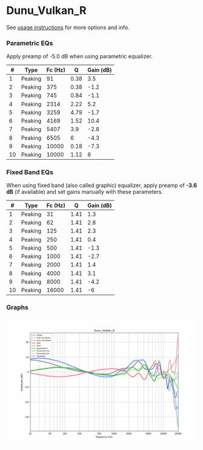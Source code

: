 # Dunu_Vulkan_R
See [usage instructions](https://github.com/jaakkopasanen/AutoEq#usage) for more options and info.

### Parametric EQs
Apply preamp of -5.0 dB when using parametric equalizer.

|   # | Type    |   Fc (Hz) |    Q |   Gain (dB) |
|-----|---------|-----------|------|-------------|
|   1 | Peaking |        91 | 0.38 |         3.5 |
|   2 | Peaking |       375 | 0.38 |        -1.2 |
|   3 | Peaking |       745 | 0.84 |        -1.1 |
|   4 | Peaking |      2314 | 2.22 |         5.2 |
|   5 | Peaking |      3259 | 4.79 |        -1.7 |
|   6 | Peaking |      4169 | 1.52 |        10.4 |
|   7 | Peaking |      5407 | 3.9  |        -2.8 |
|   8 | Peaking |      6505 | 6    |        -4.3 |
|   9 | Peaking |     10000 | 0.18 |        -7.3 |
|  10 | Peaking |     10000 | 1.12 |         6   |

### Fixed Band EQs
When using fixed band (also called graphic) equalizer, apply preamp of **-3.6 dB** (if available) and set gains manually with these parameters.

|   # | Type    |   Fc (Hz) |    Q |   Gain (dB) |
|-----|---------|-----------|------|-------------|
|   1 | Peaking |        31 | 1.41 |         1.3 |
|   2 | Peaking |        62 | 1.41 |         2.8 |
|   3 | Peaking |       125 | 1.41 |         2.3 |
|   4 | Peaking |       250 | 1.41 |         0.4 |
|   5 | Peaking |       500 | 1.41 |        -1.3 |
|   6 | Peaking |      1000 | 1.41 |        -2.7 |
|   7 | Peaking |      2000 | 1.41 |         1.4 |
|   8 | Peaking |      4000 | 1.41 |         3.1 |
|   9 | Peaking |      8000 | 1.41 |        -4.2 |
|  10 | Peaking |     16000 | 1.41 |        -6   |

### Graphs
![](./Dunu_Vulkan_R.png)

